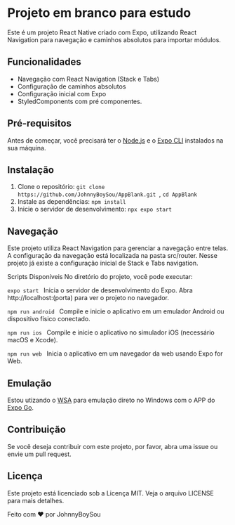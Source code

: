 <h1>Projeto em branco para estudo</h1>


Este é um projeto React Native criado com Expo, utilizando React Navigation para navegação e caminhos absolutos para importar módulos.

## Funcionalidades

- Navegação com React Navigation (Stack e Tabs)
- Configuração de caminhos absolutos
- Configuração inicial com Expo
- StyledComponents com pré componentes. 

## Pré-requisitos

Antes de começar, você precisará ter o [Node.js](https://nodejs.org/en/) e o [Expo CLI](https://docs.expo.dev/get-started/installation/) instalados na sua máquina.

## Instalação

1. Clone o repositório:  ```git clone https://github.com/JohnnyBoySou/AppBlank.git ```,  ```cd AppBlank```
2. Instale as dependências:  ``` npm install ```
3. Inicie o servidor de desenvolvimento:  ```npx expo start ```

## Navegação
Este projeto utiliza React Navigation para gerenciar a navegação entre telas. A configuração da navegação está localizada na pasta src/router. Nesse projeto já existe a configuração inicial de Stack e Tabs navigation.

Scripts Disponíveis
No diretório do projeto, você pode executar:

 ```expo start ```
Inicia o servidor de desenvolvimento do Expo. Abra http://localhost:(porta) para ver o projeto no navegador.

 ```npm run android ```
Compile e inicie o aplicativo em um emulador Android ou dispositivo físico conectado.

 ```npm run ios ```
Compile e inicie o aplicativo no simulador iOS (necessário macOS e Xcode).

 ```npm run web ```
Inicia o aplicativo em um navegador da web usando Expo for Web.

## Emulação
Estou utizando o [WSA](https://github.com/MustardChef/WSABuilds/releases/tag/Windows_11_2311.40000.5.0_LTS_3) para emulação direto no Windows com o APP do [Expo Go](https://play.google.com/store/apps/details?id=host.exp.exponent&hl=pt_BR&pli=1). 

## Contribuição
Se você deseja contribuir com este projeto, por favor, abra uma issue ou envie um pull request.

## Licença
Este projeto está licenciado sob a Licença MIT. Veja o arquivo LICENSE para mais detalhes.

Feito com ❤️ por JohnnyBoySou
